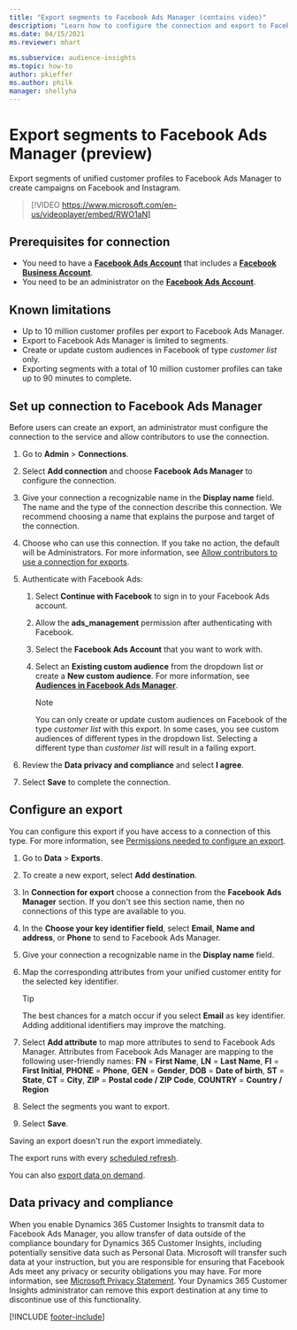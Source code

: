 ```yaml
---
title: "Export segments to Facebook Ads Manager (contains video)"
description: "Learn how to configure the connection and export to Facebook Ads Manager."
ms.date: 04/15/2021
ms.reviewer: mhart

ms.subservice: audience-insights
ms.topic: how-to
author: pkieffer
ms.author: philk
manager: shellyha
---
```


# Export segments to Facebook Ads Manager (preview)

Export segments of unified customer profiles to Facebook Ads Manager to create campaigns on Facebook and Instagram.

> [!VIDEO https://www.microsoft.com/en-us/videoplayer/embed/RWO1aN]

## Prerequisites for connection

- You need to have a [**Facebook Ads Account**](https://www.facebook.com/business/learn/lessons/step-by-step-ads-manager-account) that includes a [**Facebook Business Account**](https://business.facebook.com/).
- You need to be an administrator on the [**Facebook Ads Account**](https://www.facebook.com/business/learn/lessons/step-by-step-ads-manager-account).

## Known limitations

- Up to 10 million customer profiles per export to Facebook Ads Manager.
- Export to Facebook Ads Manager is limited to segments.
- Create or update custom audiences in Facebook of type *customer list* only.
- Exporting segments with a total of 10 million customer profiles can take up to 90 minutes to complete.

## Set up connection to Facebook Ads Manager

Before users can create an export, an administrator must configure the connection to the service and allow contributors to use the connection.

1. Go to **Admin** > **Connections**.

1. Select **Add connection** and choose **Facebook Ads Manager** to configure the connection.

1. Give your connection a recognizable name in the **Display name** field. The name and the type of the connection describe this connection. We recommend choosing a name that explains the purpose and target of the connection.

1. Choose who can use this connection. If you take no action, the default will be Administrators. For more information, see [Allow contributors to use a connection for exports](connections.md#allow-contributors-to-use-a-connection-for-exports).

1. Authenticate with Facebook Ads: 

   1. Select **Continue with Facebook** to sign in to your Facebook Ads account.

   1. Allow the **ads_management** permission after authenticating with Facebook.

   1. Select the **Facebook Ads Account** that you want to work with.

   1. Select an **Existing custom audience** from the dropdown list or create a **New custom audience**. For more information, see [**Audiences in Facebook Ads Manager**](https://www.facebook.com/business/help/744354708981227?id=2469097953376494).
      > [!NOTE]
      > You can only create or update custom audiences on Facebook of the type *customer list* with this export. In some cases, you see custom audiences of different types in the dropdown list. Selecting a different type than *customer list* will result in a failing export. 

1. Review the **Data privacy and compliance** and select **I agree**.

1. Select **Save** to complete the connection.

## Configure an export

You can configure this export if you have access to a connection of this type. For more information, see [Permissions needed to configure an export](export-destinations.md#set-up-a-new-export).

1. Go to **Data** > **Exports**.

1. To create a new export, select **Add destination**. 

1. In **Connection for export** choose a connection from the **Facebook Ads Manager** section. If you don't see this section name, then no connections of this type are available to you.

1. In the **Choose your key identifier field**, select **Email**, **Name and address**, or **Phone** to send to Facebook Ads Manager. 

1. Give your connection a recognizable name in the **Display name** field.

1. Map the corresponding attributes from your unified customer entity for the selected key identifier.
   > [!TIP]
   > The best chances for a match occur if you select **Email** as key identifier. Adding additional identifiers may improve the matching.

1. Select **Add attribute** to map more attributes to send to Facebook Ads Manager. Attributes from Facebook Ads Manager are mapping to the following user-friendly names: 
    **FN** = **First Name**, **LN** = **Last Name**, **FI** = **First Initial**, **PHONE** = **Phone**, **GEN** = **Gender**, **DOB** = **Date of birth**, **ST** = **State**, **CT** = **City**, **ZIP** = **Postal code / ZIP Code**, **COUNTRY** = **Country / Region**

1. Select the segments you want to export.

1. Select **Save**.

Saving an export doesn't run the export immediately.

The export runs with every [scheduled refresh](system.md#schedule-tab). 

You can also [export data on demand](export-destinations.md#run-exports-on-demand). 

## Data privacy and compliance

When you enable Dynamics 365 Customer Insights to transmit data to Facebook Ads Manager, you allow transfer of data outside of the compliance boundary for Dynamics 365 Customer Insights, including potentially sensitive data such as Personal Data. Microsoft will transfer such data at your instruction, but you are responsible for ensuring that Facebook Ads meet any privacy or security obligations you may have. For more information, see [Microsoft Privacy Statement](https://go.microsoft.com/fwlink/?linkid=396732).
Your Dynamics 365 Customer Insights administrator can remove this export destination at any time to discontinue use of this functionality.


[!INCLUDE [footer-include](includes/footer-banner.md)]
